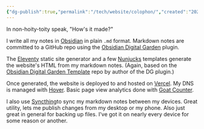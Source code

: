 ```yaml
---
{"dg-publish":true,"permalink":"/tech/website/colophon/","created":"2024-08-15","updated":"2024-08-27"}
---
```



In non-hoity-toity speak, "How's it made?"

I write all my notes in [Obsidian](https://obsidian.md/) in plain `.md` format. Markdown notes are committed to a GitHub repo using the [Obsidian Digital Garden](https://github.com/oleeskild/obsidian-digital-garden) plugin.

The [Eleventy](https://www.11ty.dev/) static site generator and a few [Nunjucks](https://mozilla.github.io/nunjucks/) templates generate the website's HTML from my markdown notes. (Again, based on the [Obsidian Digital Garden Template](https://github.com/oleeskild/digitalgarden) repo by author of the DG plugin.)

Once generated, the website is deployed to and hosted on [Vercel](https://vercel.com/). My DNS is managed with [Hover](https://www.hover.com/). Basic page view analytics done with [Goat Counter](https://www.goatcounter.com/).

I also use [Syncthing](https://syncthing.net/)to sync my markdown notes between my devices. Great utility, lets me publish changes from my desktop or my phone. Also just great in general for backing up files. I've got it on nearly every device for some reason or another.

